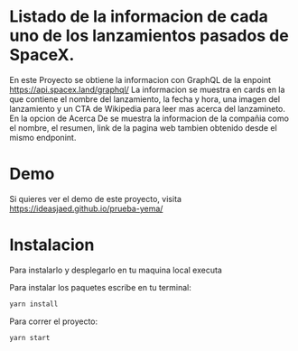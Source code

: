 

# Listado de la informacion de cada uno de los lanzamientos pasados de SpaceX.
En este Proyecto se obtiene la informacion con GraphQL de la enpoint https://api.spacex.land/graphql/ 
La informacion se muestra en cards en la que contiene el nombre del lanzamiento, la fecha y hora, una imagen del lanzamiento y un CTA de Wikipedia para leer mas acerca del lanzamineto.
En la opcion de Acerca De se muestra la informacion de la compañia como el nombre, el resumen, link de la pagina web tambien obtenido desde el mismo endponint.

# Demo
Si quieres ver el demo de este proyecto, visita https://ideasjaed.github.io/prueba-yema/

# Instalacion
Para instalarlo y desplegarlo en tu maquina local executa

Para instalar los paquetes escribe en tu terminal:
```bash
yarn install
```
Para correr el proyecto:

```bash
yarn start
```
